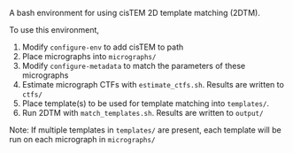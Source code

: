 A bash environment for using cisTEM 2D template matching (2DTM).

To use this environment,

1) Modify `configure-env` to add cisTEM to path
3) Place micrographs into `micrographs/`
4) Modify `configure-metadata` to match the parameters of these micrographs
5) Estimate micrograph CTFs with `estimate_ctfs.sh`. Results are written to `ctfs/`
6) Place template(s) to be used for template matching into `templates/`.
7) Run 2DTM with `match_templates.sh`. Results are written to `output/`

Note: If multiple templates in `templates/` are present, each template will be run on each micrograph in `micrographs/`
